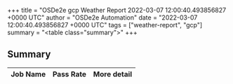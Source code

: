 +++
title = "OSDe2e gcp Weather Report 2022-03-07 12:00:40.493856827 +0000 UTC"
author = "OSDe2e Automation"
date = "2022-03-07 12:00:40.493856827 +0000 UTC"
tags = ["weather-report", "gcp"]
summary = "<table class=\"summary\"></table>"
+++
## Summary

| Job Name | Pass Rate | More detail |
|----------|-----------|-------------|




